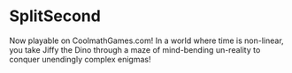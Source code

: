 # SplitSecond

Now playable on CoolmathGames.com! In a world where time is non-linear, you take Jiffy the Dino through a maze of mind-bending un-reality to conquer unendingly complex enigmas!
